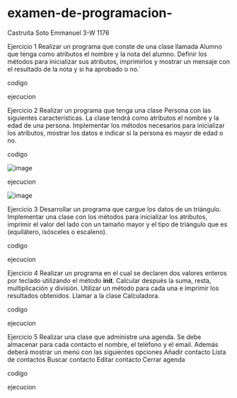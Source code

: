 # examen-de-programacion-
Castruita Soto Emmanuel 3-W 1176

Ejercicio 1
Realizar un programa que conste de una clase llamada Alumno que tenga como atributos el nombre y la nota del alumno. Definir los métodos para inicializar sus atributos, imprimirlos y mostrar un mensaje con el resultado de la nota y si ha aprobado o no.´

codigo 

ejecucion 

Ejercicio 2
Realizar un programa que tenga una clase Persona con las siguientes características. La clase tendrá como atributos el nombre y la edad de una persona. Implementar los métodos necesarios para inicializar los atributos, mostrar los datos e indicar si la persona es mayor de edad o no.

codigo

![image](https://github.com/user-attachments/assets/1beb1c41-2d83-466f-a7a8-a2dbf0602f10)

ejecucion 

![image](https://github.com/user-attachments/assets/bd9c2745-efa0-4bfd-8cc5-f8addfe60fa5)

Ejercicio 3
Desarrollar un programa que cargue los datos de un triángulo. Implementar una clase con los métodos para inicializar los atributos, imprimir el valor del lado con un tamaño mayor y  el tipo de triángulo que es (equilátero, isósceles o escaleno).

codigo

ejecucion

 Ejercicio 4
Realizar un programa en el cual se declaren dos valores enteros por teclado utilizando el método __init__. Calcular después la suma, resta, multiplicación y división. Utilizar un método para cada una e imprimir los resultados obtenidos. Llamar a la clase Calculadora.

codigo

ejecucion

Ejercicio 5
Realizar una clase que administre una agenda. Se debe almacenar para cada contacto el nombre, el teléfono y el email. Además deberá mostrar un menú con las siguientes opciones
Añadir contacto
Lista de contactos
Buscar contacto
Editar contacto
Cerrar agenda

codigo 

ejecucion


